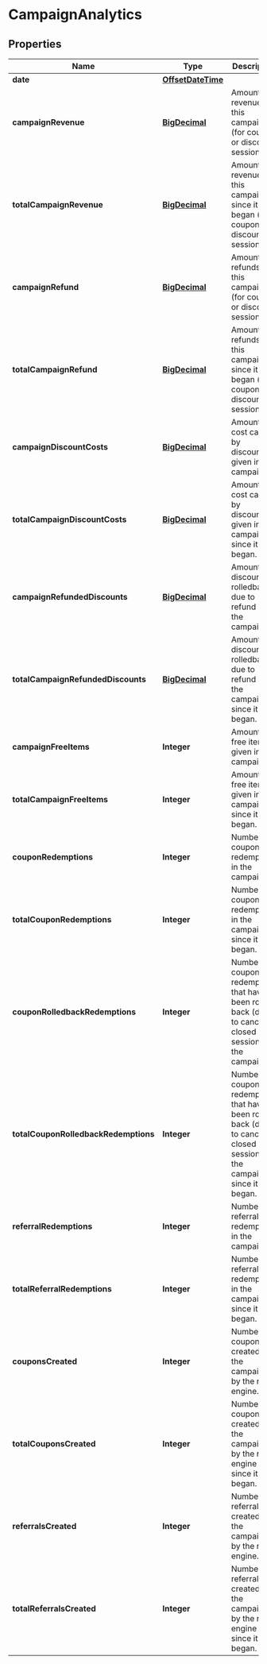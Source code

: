 

# CampaignAnalytics


## Properties

Name | Type | Description | Notes
------------ | ------------- | ------------- | -------------
**date** | [**OffsetDateTime**](OffsetDateTime.md) |  | 
**campaignRevenue** | [**BigDecimal**](BigDecimal.md) | Amount of revenue in this campaign (for coupon or discount sessions). | 
**totalCampaignRevenue** | [**BigDecimal**](BigDecimal.md) | Amount of revenue in this campaign since it began (for coupon or discount sessions). | 
**campaignRefund** | [**BigDecimal**](BigDecimal.md) | Amount of refunds in this campaign (for coupon or discount sessions). | 
**totalCampaignRefund** | [**BigDecimal**](BigDecimal.md) | Amount of refunds in this campaign since it began (for coupon or discount sessions). | 
**campaignDiscountCosts** | [**BigDecimal**](BigDecimal.md) | Amount of cost caused by discounts given in the campaign. | 
**totalCampaignDiscountCosts** | [**BigDecimal**](BigDecimal.md) | Amount of cost caused by discounts given in the campaign since it began. | 
**campaignRefundedDiscounts** | [**BigDecimal**](BigDecimal.md) | Amount of discounts rolledback due to refund in the campaign. | 
**totalCampaignRefundedDiscounts** | [**BigDecimal**](BigDecimal.md) | Amount of discounts rolledback due to refund in the campaign since it began. | 
**campaignFreeItems** | **Integer** | Amount of free items given in the campaign. | 
**totalCampaignFreeItems** | **Integer** | Amount of free items given in the campaign since it began. | 
**couponRedemptions** | **Integer** | Number of coupon redemptions in the campaign. | 
**totalCouponRedemptions** | **Integer** | Number of coupon redemptions in the campaign since it began. | 
**couponRolledbackRedemptions** | **Integer** | Number of coupon redemptions that have been rolled back (due to canceling closed session) in the campaign. | 
**totalCouponRolledbackRedemptions** | **Integer** | Number of coupon redemptions that have been rolled back (due to canceling closed session) in the campaign since it began. | 
**referralRedemptions** | **Integer** | Number of referral redemptions in the campaign. | 
**totalReferralRedemptions** | **Integer** | Number of referral redemptions in the campaign since it began. | 
**couponsCreated** | **Integer** | Number of coupons created in the campaign by the rule engine. | 
**totalCouponsCreated** | **Integer** | Number of coupons created in the campaign by the rule engine since it began. | 
**referralsCreated** | **Integer** | Number of referrals created in the campaign by the rule engine. | 
**totalReferralsCreated** | **Integer** | Number of referrals created in the campaign by the rule engine since it began. | 



